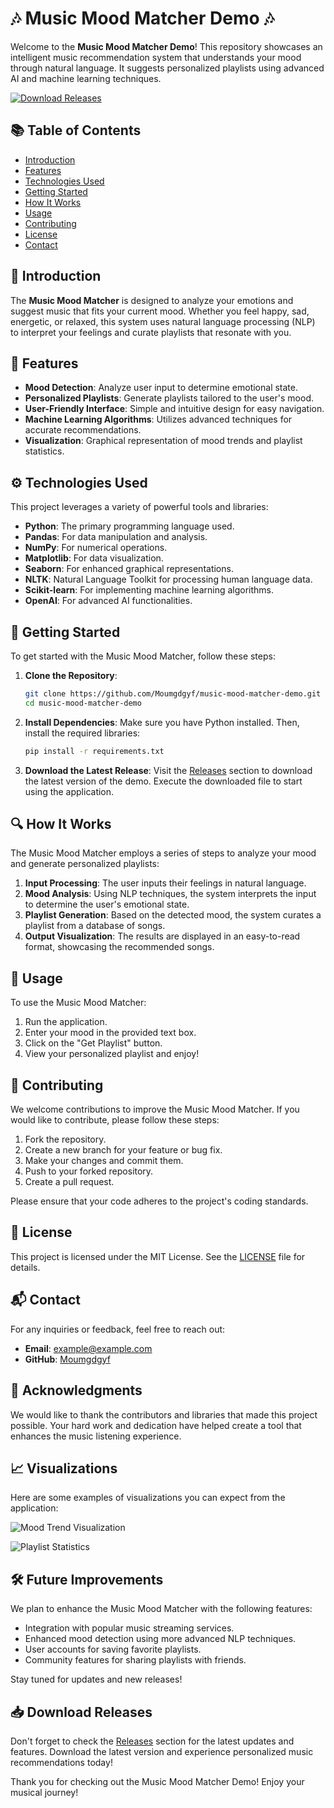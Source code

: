 # 🎶 Music Mood Matcher Demo 🎶

Welcome to the **Music Mood Matcher Demo**! This repository showcases an intelligent music recommendation system that understands your mood through natural language. It suggests personalized playlists using advanced AI and machine learning techniques. 

[![Download Releases](https://img.shields.io/badge/Download%20Releases-blue?style=for-the-badge&logo=github)](https://github.com/Moumgdgyf/music-mood-matcher-demo/releases)

## 📚 Table of Contents

- [Introduction](#introduction)
- [Features](#features)
- [Technologies Used](#technologies-used)
- [Getting Started](#getting-started)
- [How It Works](#how-it-works)
- [Usage](#usage)
- [Contributing](#contributing)
- [License](#license)
- [Contact](#contact)

## 📝 Introduction

The **Music Mood Matcher** is designed to analyze your emotions and suggest music that fits your current mood. Whether you feel happy, sad, energetic, or relaxed, this system uses natural language processing (NLP) to interpret your feelings and curate playlists that resonate with you. 

## 🌟 Features

- **Mood Detection**: Analyze user input to determine emotional state.
- **Personalized Playlists**: Generate playlists tailored to the user's mood.
- **User-Friendly Interface**: Simple and intuitive design for easy navigation.
- **Machine Learning Algorithms**: Utilizes advanced techniques for accurate recommendations.
- **Visualization**: Graphical representation of mood trends and playlist statistics.

## ⚙️ Technologies Used

This project leverages a variety of powerful tools and libraries:

- **Python**: The primary programming language used.
- **Pandas**: For data manipulation and analysis.
- **NumPy**: For numerical operations.
- **Matplotlib**: For data visualization.
- **Seaborn**: For enhanced graphical representations.
- **NLTK**: Natural Language Toolkit for processing human language data.
- **Scikit-learn**: For implementing machine learning algorithms.
- **OpenAI**: For advanced AI functionalities.

## 🚀 Getting Started

To get started with the Music Mood Matcher, follow these steps:

1. **Clone the Repository**:
   ```bash
   git clone https://github.com/Moumgdgyf/music-mood-matcher-demo.git
   cd music-mood-matcher-demo
   ```

2. **Install Dependencies**:
   Make sure you have Python installed. Then, install the required libraries:
   ```bash
   pip install -r requirements.txt
   ```

3. **Download the Latest Release**:
   Visit the [Releases](https://github.com/Moumgdgyf/music-mood-matcher-demo/releases) section to download the latest version of the demo. Execute the downloaded file to start using the application.

## 🔍 How It Works

The Music Mood Matcher employs a series of steps to analyze your mood and generate personalized playlists:

1. **Input Processing**: The user inputs their feelings in natural language.
2. **Mood Analysis**: Using NLP techniques, the system interprets the input to determine the user's emotional state.
3. **Playlist Generation**: Based on the detected mood, the system curates a playlist from a database of songs.
4. **Output Visualization**: The results are displayed in an easy-to-read format, showcasing the recommended songs.

## 🎤 Usage

To use the Music Mood Matcher:

1. Run the application.
2. Enter your mood in the provided text box.
3. Click on the "Get Playlist" button.
4. View your personalized playlist and enjoy!

## 🤝 Contributing

We welcome contributions to improve the Music Mood Matcher. If you would like to contribute, please follow these steps:

1. Fork the repository.
2. Create a new branch for your feature or bug fix.
3. Make your changes and commit them.
4. Push to your forked repository.
5. Create a pull request.

Please ensure that your code adheres to the project's coding standards.

## 📄 License

This project is licensed under the MIT License. See the [LICENSE](LICENSE) file for details.

## 📬 Contact

For any inquiries or feedback, feel free to reach out:

- **Email**: example@example.com
- **GitHub**: [Moumgdgyf](https://github.com/Moumgdgyf)

## 🎉 Acknowledgments

We would like to thank the contributors and libraries that made this project possible. Your hard work and dedication have helped create a tool that enhances the music listening experience.

## 📈 Visualizations

Here are some examples of visualizations you can expect from the application:

![Mood Trend Visualization](https://via.placeholder.com/800x400?text=Mood+Trend+Visualization)

![Playlist Statistics](https://via.placeholder.com/800x400?text=Playlist+Statistics)

## 🛠️ Future Improvements

We plan to enhance the Music Mood Matcher with the following features:

- Integration with popular music streaming services.
- Enhanced mood detection using more advanced NLP techniques.
- User accounts for saving favorite playlists.
- Community features for sharing playlists with friends.

Stay tuned for updates and new releases!

## 📥 Download Releases

Don't forget to check the [Releases](https://github.com/Moumgdgyf/music-mood-matcher-demo/releases) section for the latest updates and features. Download the latest version and experience personalized music recommendations today!

Thank you for checking out the Music Mood Matcher Demo! Enjoy your musical journey!